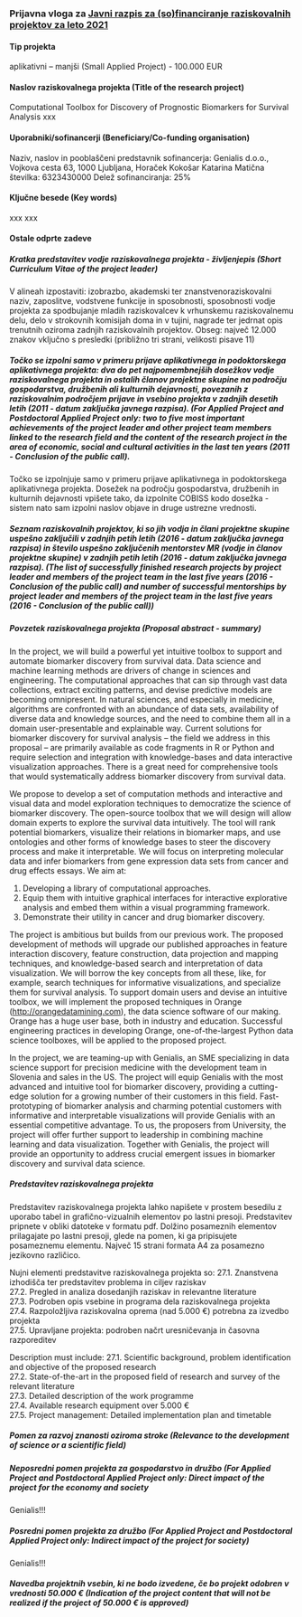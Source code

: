 ### Prijavna vloga za [Javni razpis za (so)financiranje raziskovalnih projektov za leto 2021](http://www.arrs.si/sl/progproj/rproj/razpisi/20/razp-proj-21.asp)

#### Tip projekta
aplikativni – manjši (Small Applied Project) - 100.000 EUR

#### Naslov raziskovalnega projekta (Title of the research project)
Computational Toolbox for Discovery of Prognostic Biomarkers for Survival Analysis
xxx

#### Uporabniki/sofinancerji (Beneficiary/Co-funding organisation)
Naziv, naslov in pooblaščeni predstavnik sofinancerja: Genialis d.o.o., Vojkova cesta 63, 1000 Ljubljana, Horaček Kokošar Katarina
Matična številka: 6323430000
Delež sofinanciranja: 25%

#### Ključne besede (Key words)
xxx
xxx

#### Ostale odprte zadeve

##### Kratka predstavitev vodje raziskovalnega projekta - življenjepis (Short Curriculum Vitae of the project leader)
V alineah izpostaviti: izobrazbo, akademski ter znanstvenoraziskovalni naziv, zaposlitve, vodstvene funkcije in sposobnosti, sposobnosti vodje projekta za spodbujanje mladih raziskovalcev k vrhunskemu raziskovalnemu delu, delo v strokovnih komisijah doma in v tujini, nagrade ter jedrnat opis trenutnih oziroma zadnjih raziskovalnih projektov. Obseg: največ 12.000 znakov vključno s presledki (približno tri strani, velikosti pisave 11)

##### Točko se izpolni samo v primeru prijave aplikativnega in podoktorskega aplikativnega projekta: dva do pet najpomembnejših dosežkov vodje raziskovalnega projekta in ostalih članov projektne skupine na področju gospodarstva, družbenih ali kulturnih dejavnosti, povezanih z raziskovalnim področjem prijave in vsebino projekta v zadnjih desetih letih (2011 - datum zaključka javnega razpisa). (For Applied Project and Postdoctoral Applied Project only: two to five most important achievements of the project leader and other project team members linked to the research field and the content of the research project in the area of economic, social and cultural activities in the last ten years (2011 - Conclusion of the public call).
Točko se izpolnjuje samo v primeru prijave aplikativnega in podoktorskega aplikativnega projekta. Dosežek na področju gospodarstva, družbenih in kulturnih dejavnosti vpišete tako, da izpolnite COBISS kodo dosežka - sistem nato sam izpolni naslov objave in druge ustrezne vrednosti.

##### Seznam raziskovalnih projektov, ki so jih vodja in člani projektne skupine uspešno zaključili v zadnjih petih letih (2016 - datum zaključka javnega razpisa) in število uspešno zaključenih mentorstev MR (vodje in članov projektne skupine) v zadnjih petih letih (2016 - datum zaključka javnega razpisa). (The list of successfully finished research projects by project leader and members of the project team in the last five years (2016 - Conclusion of the public call) and number of successful mentorships by project leader and members of the project team in the last five years (2016 - Conclusion of the public call))

##### Povzetek raziskovalnega projekta (Proposal abstract - summary)

In the project, we will build a powerful yet intuitive toolbox to support and automate biomarker discovery from survival data. Data science and machine learning methods are drivers of change in sciences and engineering. The computational approaches that can sip through vast data collections, extract exciting patterns, and devise predictive models are becoming omnipresent. In natural sciences, and especially in medicine, algorithms are confronted with an abundance of data sets, availability of diverse data and knowledge sources, and the need to combine them all in a domain user-presentable and explainable way. Current solutions for biomarker discovery for survival analysis – the field we address in this proposal – are primarily available as code fragments in R or Python and require selection and integration with knowledge-bases and data interactive visualization approaches. There is a great need for comprehensive tools that would systematically address biomarker discovery from survival data.

We propose to develop a set of computation methods and interactive and visual data and model exploration techniques to democratize the science of biomarker discovery. The open-source toolbox that we will design will allow domain experts to explore the survival data intuitively. The tool will rank potential biomarkers, visualize their relations in biomarker maps, and use ontologies and other forms of knowledge bases to steer the discovery process and make it interpretable. We will focus on interpreting molecular data and infer biomarkers from gene expression data sets from cancer and drug effects essays. We aim at:

1. Developing a library of computational approaches.
2. Equip them with intuitive graphical interfaces for interactive explorative analysis and embed them within a visual programming framework.
3. Demonstrate their utility in cancer and drug biomarker discovery.

The project is ambitious but builds from our previous work. The proposed development of methods will upgrade our published approaches in feature interaction discovery, feature construction, data projection and mapping techniques, and knowledge-based search and interpretation of data visualization. We will borrow the key concepts from all these, like, for example, search techniques for informative visualizations, and specialize them for survival analysis. To support domain users and devise an intuitive toolbox, we will implement the proposed techniques in Orange (http://orangedatamining.com), the data science software of our making. Orange has a huge user base, both in industry and education. Successful engineering practices in developing Orange, one-of-the-largest Python data science toolboxes, will be applied to the proposed project.

In the project, we are teaming-up with Genialis, an SME specializing in data science support for precision medicine with the development team in Slovenia and sales in the US. The project will equip Genialis with the most advanced and intuitive tool for biomarker discovery, providing a cutting-edge solution for a growing number of their customers in this field. Fast-prototyping of biomarker analysis and charming potential customers with informative and interpretable visualizations will provide Genialis with an essential competitive advantage. To us, the proposers from University, the project will offer further support to leadership in combining machine learning and data visualization. Together with Genialis, the project will provide an opportunity to address crucial emergent issues in biomarker discovery and survival data science.

##### Predstavitev raziskovalnega projekta 
Predstavitev raziskovalnega projekta lahko napišete v prostem besedilu z uporabo tabel in grafično-vizualnih elementov po lastni presoji. Predstavitev pripnete v obliki datoteke v formatu pdf. Dolžino posameznih elementov prilagajate po lastni presoji, glede na pomen, ki ga pripisujete posameznemu elementu. Največ 15 strani formata A4 za posamezno jezikovno različico.

Nujni elementi predstavitve raziskovalnega projekta so:
27.1. Znanstvena izhodišča ter predstavitev problema in ciljev raziskav \
27.2. Pregled in analiza dosedanjih raziskav in relevantne literature \
27.3. Podroben opis vsebine in programa dela raziskovalnega projekta \
27.4. Razpoložljiva raziskovalna oprema (nad 5.000 €) potrebna za izvedbo projekta \
27.5. Upravljane projekta: podroben načrt uresničevanja in časovna razporeditev

Description must include:
27.1. Scientific background, problem identification and objective of the proposed research\
27.2. State-of-the-art in the proposed field of research and survey of the relevant literature\
27.3. Detailed description of the work programme\
27.4. Available research equipment over 5.000 €\
27.5. Project management: Detailed implementation plan and timetable

##### Pomen za razvoj znanosti oziroma stroke (Relevance to the development of science or a scientific field)

##### Neposredni pomen projekta za gospodarstvo in družbo (For Applied Project and Postdoctoral Applied Project only: Direct impact of the project for the economy and society
Genialis!!!

##### Posredni pomen projekta za družbo (For Applied Project and Postdoctoral Applied Project only: Indirect impact of the project for society)
Genialis!!!


##### Navedba projektnih vsebin, ki ne bodo izvedene, če bo projekt odobren v vrednosti 50.000 € (Indication of the project content that will not be realized if the project of 50.000 € is approved)

